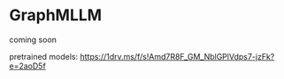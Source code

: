 # GraphMLLM
coming soon

pretrained models: https://1drv.ms/f/s!Amd7R8F_GM_NblGPlVdps7-jzFk?e=2aoD5f
